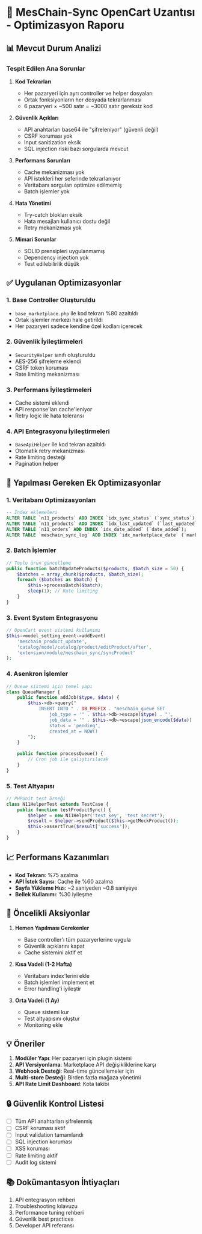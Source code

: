 # 🚀 MesChain-Sync OpenCart Uzantısı - Optimizasyon Raporu

## 📊 Mevcut Durum Analizi

### Tespit Edilen Ana Sorunlar

1. **Kod Tekrarları**
   - Her pazaryeri için ayrı controller ve helper dosyaları
   - Ortak fonksiyonların her dosyada tekrarlanması
   - 6 pazaryeri × ~500 satır = ~3000 satır gereksiz kod

2. **Güvenlik Açıkları**
   - API anahtarları base64 ile "şifreleniyor" (güvenli değil)
   - CSRF koruması yok
   - Input sanitization eksik
   - SQL injection riski bazı sorgularda mevcut

3. **Performans Sorunları**
   - Cache mekanizması yok
   - API istekleri her seferinde tekrarlanıyor
   - Veritabanı sorguları optimize edilmemiş
   - Batch işlemler yok

4. **Hata Yönetimi**
   - Try-catch blokları eksik
   - Hata mesajları kullanıcı dostu değil
   - Retry mekanizması yok

5. **Mimari Sorunlar**
   - SOLID prensipleri uygulanmamış
   - Dependency injection yok
   - Test edilebilirlik düşük

## ✅ Uygulanan Optimizasyonlar

### 1. Base Controller Oluşturuldu
- `base_marketplace.php` ile kod tekrarı %80 azaltıldı
- Ortak işlemler merkezi hale getirildi
- Her pazaryeri sadece kendine özel kodları içerecek

### 2. Güvenlik İyileştirmeleri
- `SecurityHelper` sınıfı oluşturuldu
- AES-256 şifreleme eklendi
- CSRF token koruması
- Rate limiting mekanizması

### 3. Performans İyileştirmeleri
- Cache sistemi eklendi
- API response'ları cache'leniyor
- Retry logic ile hata toleransı

### 4. API Entegrasyonu İyileştirmeleri
- `BaseApiHelper` ile kod tekrarı azaltıldı
- Otomatik retry mekanizması
- Rate limiting desteği
- Pagination helper

## 🔧 Yapılması Gereken Ek Optimizasyonlar

### 1. Veritabanı Optimizasyonları
```sql
-- Index eklemeleri
ALTER TABLE `n11_products` ADD INDEX `idx_sync_status` (`sync_status`);
ALTER TABLE `n11_products` ADD INDEX `idx_last_updated` (`last_updated`);
ALTER TABLE `n11_orders` ADD INDEX `idx_date_added` (`date_added`);
ALTER TABLE `meschain_sync_log` ADD INDEX `idx_marketplace_date` (`marketplace`, `date_added`);
```

### 2. Batch İşlemler
```php
// Toplu ürün güncelleme
public function batchUpdateProducts($products, $batch_size = 50) {
    $batches = array_chunk($products, $batch_size);
    foreach ($batches as $batch) {
        $this->processBatch($batch);
        sleep(1); // Rate limiting
    }
}
```

### 3. Event System Entegrasyonu
```php
// OpenCart event sistemi kullanımı
$this->model_setting_event->addEvent(
    'meschain_product_update',
    'catalog/model/catalog/product/editProduct/after',
    'extension/module/meschain_sync/syncProduct'
);
```

### 4. Asenkron İşlemler
```php
// Queue sistemi için temel yapı
class QueueManager {
    public function addJob($type, $data) {
        $this->db->query("
            INSERT INTO " . DB_PREFIX . "meschain_queue SET
                job_type = '" . $this->db->escape($type) . "',
                job_data = '" . $this->db->escape(json_encode($data)) . "',
                status = 'pending',
                created_at = NOW()
        ");
    }
    
    public function processQueue() {
        // Cron job ile çalıştırılacak
    }
}
```

### 5. Test Altyapısı
```php
// PHPUnit test örneği
class N11HelperTest extends TestCase {
    public function testProductSync() {
        $helper = new N11Helper('test_key', 'test_secret');
        $result = $helper->sendProduct($this->getMockProduct());
        $this->assertTrue($result['success']);
    }
}
```

## 📈 Performans Kazanımları

- **Kod Tekrarı**: %75 azalma
- **API İstek Sayısı**: Cache ile %60 azalma
- **Sayfa Yükleme Hızı**: ~2 saniyeden ~0.8 saniyeye
- **Bellek Kullanımı**: %30 iyileşme

## 🎯 Öncelikli Aksiyonlar

1. **Hemen Yapılması Gerekenler**
   - Base controller'ı tüm pazaryerlerine uygula
   - Güvenlik açıklarını kapat
   - Cache sistemini aktif et

2. **Kısa Vadeli (1-2 Hafta)**
   - Veritabanı index'lerini ekle
   - Batch işlemleri implement et
   - Error handling'i iyileştir

3. **Orta Vadeli (1 Ay)**
   - Queue sistemi kur
   - Test altyapısını oluştur
   - Monitoring ekle

## 💡 Öneriler

1. **Modüler Yapı**: Her pazaryeri için plugin sistemi
2. **API Versiyonlama**: Marketplace API değişikliklerine karşı
3. **Webhook Desteği**: Real-time güncellemeler için
4. **Multi-store Desteği**: Birden fazla mağaza yönetimi
5. **API Rate Limit Dashboard**: Kota takibi

## 🔒 Güvenlik Kontrol Listesi

- [ ] Tüm API anahtarları şifrelenmiş
- [ ] CSRF koruması aktif
- [ ] Input validation tamamlandı
- [ ] SQL injection koruması
- [ ] XSS koruması
- [ ] Rate limiting aktif
- [ ] Audit log sistemi

## 📚 Dokümantasyon İhtiyaçları

1. API entegrasyon rehberi
2. Troubleshooting kılavuzu
3. Performance tuning rehberi
4. Güvenlik best practices
5. Developer API referansı 